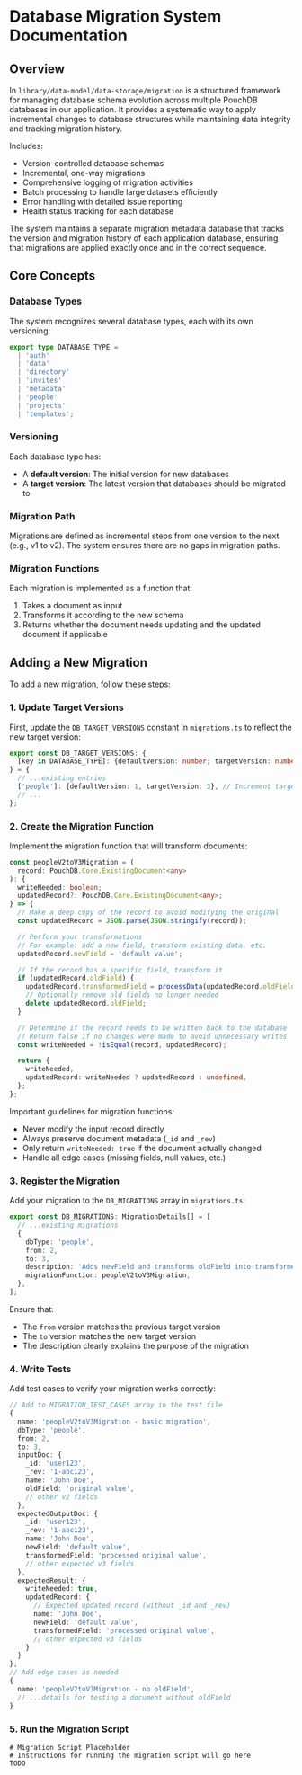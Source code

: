 # Database Migration System Documentation

## Overview

In `library/data-model/data-storage/migration` is a structured framework for managing database schema evolution across multiple PouchDB databases in our application. It provides a systematic way to apply incremental changes to database structures while maintaining data integrity and tracking migration history.

Includes:

- Version-controlled database schemas
- Incremental, one-way migrations
- Comprehensive logging of migration activities
- Batch processing to handle large datasets efficiently
- Error handling with detailed issue reporting
- Health status tracking for each database

The system maintains a separate migration metadata database that tracks the version and migration history of each application database, ensuring that migrations are applied exactly once and in the correct sequence.

## Core Concepts

### Database Types

The system recognizes several database types, each with its own versioning:

```typescript
export type DATABASE_TYPE =
  | 'auth'
  | 'data'
  | 'directory'
  | 'invites'
  | 'metadata'
  | 'people'
  | 'projects'
  | 'templates';
```

### Versioning

Each database type has:

- A **default version**: The initial version for new databases
- A **target version**: The latest version that databases should be migrated to

### Migration Path

Migrations are defined as incremental steps from one version to the next (e.g., v1 to v2). The system ensures there are no gaps in migration paths.

### Migration Functions

Each migration is implemented as a function that:

1. Takes a document as input
2. Transforms it according to the new schema
3. Returns whether the document needs updating and the updated document if applicable

## Adding a New Migration

To add a new migration, follow these steps:

### 1. Update Target Versions

First, update the `DB_TARGET_VERSIONS` constant in `migrations.ts` to reflect the new target version:

```typescript
export const DB_TARGET_VERSIONS: {
  [key in DATABASE_TYPE]: {defaultVersion: number; targetVersion: number};
} = {
  // ...existing entries
  ['people']: {defaultVersion: 1, targetVersion: 3}, // Increment target version
  // ...
};
```

### 2. Create the Migration Function

Implement the migration function that will transform documents:

```typescript
const peopleV2toV3Migration = (
  record: PouchDB.Core.ExistingDocument<any>
): {
  writeNeeded: boolean;
  updatedRecord?: PouchDB.Core.ExistingDocument<any>;
} => {
  // Make a deep copy of the record to avoid modifying the original
  const updatedRecord = JSON.parse(JSON.stringify(record));

  // Perform your transformations
  // For example: add a new field, transform existing data, etc.
  updatedRecord.newField = 'default value';

  // If the record has a specific field, transform it
  if (updatedRecord.oldField) {
    updatedRecord.transformedField = processData(updatedRecord.oldField);
    // Optionally remove old fields no longer needed
    delete updatedRecord.oldField;
  }

  // Determine if the record needs to be written back to the database
  // Return false if no changes were made to avoid unnecessary writes
  const writeNeeded = !isEqual(record, updatedRecord);

  return {
    writeNeeded,
    updatedRecord: writeNeeded ? updatedRecord : undefined,
  };
};
```

Important guidelines for migration functions:

- Never modify the input record directly
- Always preserve document metadata (`_id` and `_rev`)
- Only return `writeNeeded: true` if the document actually changed
- Handle all edge cases (missing fields, null values, etc.)

### 3. Register the Migration

Add your migration to the `DB_MIGRATIONS` array in `migrations.ts`:

```typescript
export const DB_MIGRATIONS: MigrationDetails[] = [
  // ...existing migrations
  {
    dbType: 'people',
    from: 2,
    to: 3,
    description: 'Adds newField and transforms oldField into transformedField',
    migrationFunction: peopleV2toV3Migration,
  },
];
```

Ensure that:

- The `from` version matches the previous target version
- The `to` version matches the new target version
- The description clearly explains the purpose of the migration

### 4. Write Tests

Add test cases to verify your migration works correctly:

```typescript
// Add to MIGRATION_TEST_CASES array in the test file
{
  name: 'peopleV2toV3Migration - basic migration',
  dbType: 'people',
  from: 2,
  to: 3,
  inputDoc: {
    _id: 'user123',
    _rev: '1-abc123',
    name: 'John Doe',
    oldField: 'original value',
    // other v2 fields
  },
  expectedOutputDoc: {
    _id: 'user123',
    _rev: '1-abc123',
    name: 'John Doe',
    newField: 'default value',
    transformedField: 'processed original value',
    // other expected v3 fields
  },
  expectedResult: {
    writeNeeded: true,
    updatedRecord: {
      // Expected updated record (without _id and _rev)
      name: 'John Doe',
      newField: 'default value',
      transformedField: 'processed original value',
      // other expected v3 fields
    }
  }
},
// Add edge cases as needed
{
  name: 'peopleV2toV3Migration - no oldField',
  // ...details for testing a document without oldField
}
```

### 5. Run the Migration Script

```
# Migration Script Placeholder
# Instructions for running the migration script will go here
TODO
```
